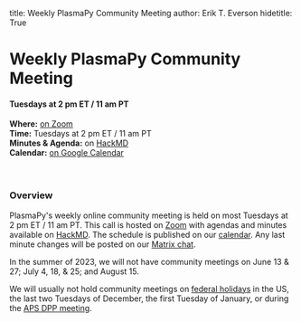 title: Weekly PlasmaPy Community Meeting
author: Erik T. Everson
hidetitle: True

[Zoom]: https://zoom.us/j/91633383503?pwd=QWNkdHpWeFhrYW1vQy91ODNTVG5Ndz09
[HackMD]: https://hackmd.io/team/plasmapy
[calendar]: https://calendar.google.com/calendar/embed?src=c_sqqq390s24jjfjp3q86pv41pi8%40group.calendar.google.com&ctz=America%2FNew_York
[Matrix chat]: https://app.element.io/#/room/#plasmapy:openastronomy.org
[federal holidays]: https://www.opm.gov/policy-data-oversight/pay-leave/federal-holidays/#url=Overview
[APS DPP meeting]: https://engage.aps.org/dpp/meetings/annual-meeting

# Weekly PlasmaPy Community Meeting
#### Tuesdays at 2 pm ET / 11 am PT

**Where:** [on Zoom][Zoom] <br/>
**Time:** Tuesdays at 2 pm ET / 11 am PT <br/>
**Minutes & Agenda:** on [HackMD] <br/>
**Calendar:** [on Google Calendar][calendar] <br/>
<br/><br/>

### Overview

PlasmaPy's weekly online community meeting is held on most Tuesdays at
2 pm ET / 11 am PT.  This call is hosted on [Zoom] with agendas and
minutes available on [HackMD].  The schedule is published on our
[calendar].  Any last minute changes will be posted on our [Matrix
chat].

In the summer of 2023, we will not have community meetings on June 13
& 27; July 4, 18, & 25; and August 15.

We will usually not hold community meetings on [federal holidays] in
the US, the last two Tuesdays of December, the first Tuesday of
January, or during the [APS DPP meeting].

